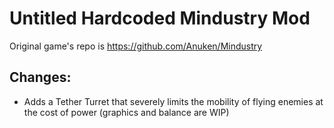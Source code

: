 # Untitled Hardcoded Mindustry Mod
Original game's repo is https://github.com/Anuken/Mindustry
## Changes:
- Adds a Tether Turret that severely limits the mobility of flying enemies at the cost of power (graphics and balance are WIP)